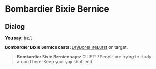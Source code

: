 # Bombardier Bixie Bernice
## Dialog

**You say:** `hail`



**Bombardier Bixie Bernice casts:** [DryBoneFireBurst](/spell/907) on target.


>**Bombardier Bixie Bernice says:** QUIET!!! People are trying to study around here! Keep your yap shut!
end
